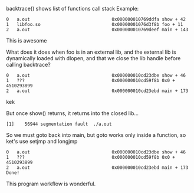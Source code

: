 backtrace() shows list of functions call stack
Example:
```
0   a.out                               0x000000010769ddfa show + 42
1   libfoo.so                           0x00000001076d3f8b foo + 11
2   a.out                               0x000000010769deef main + 143
```

This is awesome

What does it does when foo is in an external lib,
	and the external lib is dynamically loaded with dlopen,
	and that we close the lib handle before calling backtrace?

```
0   a.out                               0x000000010cd23dbe show + 46
1   ???                                 0x000000010cd59f8b 0x0 + 4510293899
2   a.out                               0x000000010cd23ebd main + 173
```

kek

But once show() returns, it returns into the closed lib...
```
[1]    56944 segmentation fault  ./a.out
```

So we must goto back into main, but goto works only inside a function, so ket's use setjmp and longjmp

```
0   a.out                               0x000000010cd23dbe show + 46
1   ???                                 0x000000010cd59f8b 0x0 + 4510293899
2   a.out                               0x000000010cd23ebd main + 173
Done!
```

This program workflow is wonderful.
